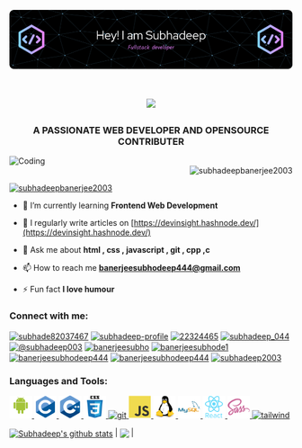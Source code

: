 ![Header](./github-header-image.png)
<h1 align="center">
    <img src="https://readme-typing-svg.herokuapp.com/?font=Righteous&size=35&center=true&vCenter=true&width=500&height=70&duration=4000&lines=Hi+There!+👋;+I'm+Subhadeep+Banerjee!;" />
</h1>
<h3 align="center">A PASSIONATE WEB DEVELOPER AND OPENSOURCE CONTRIBUTER</h3>
<img align="left" alt="Coding" width="400" src="https://cdn3d.iconscout.com/3d/premium/thumb/web-developer-5019746-4183733.png?f=webp">
<p align="right"> <img src="https://komarev.com/ghpvc/?username=subhadeepbanerjee2003&label=Profile%20views&color=0e75b6&style=flat" alt="subhadeepbanerjee2003" /> </p>

<p align="left"> <a href="https://github.com/ryo-ma/github-profile-trophy"><img src="https://github-profile-trophy.vercel.app/?username=subhadeepbanerjee2003" alt="subhadeepbanerjee2003" /></a> </p>

- 🌱 I’m currently learning **Frontend Web Development**

- 📝 I regularly write articles on [https://devinsight.hashnode.dev/](https://devinsight.hashnode.dev/)

- 💬 Ask me about **html , css , javascript , git , cpp ,c**

- 📫 How to reach me **banerjeesubhodeep444@gmail.com**

- ⚡ Fun fact **I love humour**

<h3 align="left">Connect with me:</h3>
<p align="left">
<a href="https://twitter.com/subhade82037467" target="blank"><img align="center" src="https://raw.githubusercontent.com/rahuldkjain/github-profile-readme-generator/master/src/images/icons/Social/twitter.svg" alt="subhade82037467" height="30" width="40" /></a>
<a href="https://linkedin.com/in/subhadeep-profile" target="blank"><img align="center" src="https://raw.githubusercontent.com/rahuldkjain/github-profile-readme-generator/master/src/images/icons/Social/linked-in-alt.svg" alt="subhadeep-profile" height="30" width="40" /></a>
<a href="https://stackoverflow.com/users/22324465" target="blank"><img align="center" src="https://raw.githubusercontent.com/rahuldkjain/github-profile-readme-generator/master/src/images/icons/Social/stack-overflow.svg" alt="22324465" height="30" width="40" /></a>
<a href="https://instagram.com/subhadeep_044" target="blank"><img align="center" src="https://raw.githubusercontent.com/rahuldkjain/github-profile-readme-generator/master/src/images/icons/Social/instagram.svg" alt="subhadeep_044" height="30" width="40" /></a>
<a href="https://hashnode.com/@subhadeep003" target="blank"><img align="center" src="https://raw.githubusercontent.com/rahuldkjain/github-profile-readme-generator/master/src/images/icons/Social/hashnode.svg" alt="@subhadeep003" height="30" width="40" /></a>
<a href="https://www.codechef.com/users/banerjeesubho" target="blank"><img align="center" src="https://cdn.jsdelivr.net/npm/simple-icons@3.1.0/icons/codechef.svg" alt="banerjeesubho" height="30" width="40" /></a>
<a href="https://www.hackerrank.com/banerjeesubhode1" target="blank"><img align="center" src="https://raw.githubusercontent.com/rahuldkjain/github-profile-readme-generator/master/src/images/icons/Social/hackerrank.svg" alt="banerjeesubhode1" height="30" width="40" /></a>
<a href="https://codeforces.com/profile/banerjeesubhodeep444" target="blank"><img align="center" src="https://raw.githubusercontent.com/rahuldkjain/github-profile-readme-generator/master/src/images/icons/Social/codeforces.svg" alt="banerjeesubhodeep444" height="30" width="40" /></a>
<a href="https://www.leetcode.com/banerjeesubhodeep444" target="blank"><img align="center" src="https://raw.githubusercontent.com/rahuldkjain/github-profile-readme-generator/master/src/images/icons/Social/leet-code.svg" alt="banerjeesubhodeep444" height="30" width="40" /></a>
<a href="https://auth.geeksforgeeks.org/user/subhadeep2003" target="blank"><img align="center" src="https://raw.githubusercontent.com/rahuldkjain/github-profile-readme-generator/master/src/images/icons/Social/geeks-for-geeks.svg" alt="subhadeep2003" height="30" width="40" /></a>
</p>

<h3 align="left">Languages and Tools:</h3>
<p align="left"> <a href="https://developer.android.com" target="_blank" rel="noreferrer"> <img src="https://raw.githubusercontent.com/devicons/devicon/master/icons/android/android-original-wordmark.svg" alt="android" width="40" height="40"/> </a> <a href="https://www.cprogramming.com/" target="_blank" rel="noreferrer"> <img src="https://raw.githubusercontent.com/devicons/devicon/master/icons/c/c-original.svg" alt="c" width="40" height="40"/> </a> <a href="https://www.w3schools.com/cpp/" target="_blank" rel="noreferrer"> <img src="https://raw.githubusercontent.com/devicons/devicon/master/icons/cplusplus/cplusplus-original.svg" alt="cplusplus" width="40" height="40"/> </a> <a href="https://www.w3schools.com/css/" target="_blank" rel="noreferrer"> <img src="https://raw.githubusercontent.com/devicons/devicon/master/icons/css3/css3-original-wordmark.svg" alt="css3" width="40" height="40"/> </a> <a href="https://git-scm.com/" target="_blank" rel="noreferrer"> <img src="https://www.vectorlogo.zone/logos/git-scm/git-scm-icon.svg" alt="git" width="40" height="40"/> </a> <a href="https://developer.mozilla.org/en-US/docs/Web/JavaScript" target="_blank" rel="noreferrer"> <img src="https://raw.githubusercontent.com/devicons/devicon/master/icons/javascript/javascript-original.svg" alt="javascript" width="40" height="40"/> </a> <a href="https://www.linux.org/" target="_blank" rel="noreferrer"> <img src="https://raw.githubusercontent.com/devicons/devicon/master/icons/linux/linux-original.svg" alt="linux" width="40" height="40"/> </a> <a href="https://www.mysql.com/" target="_blank" rel="noreferrer"> <img src="https://raw.githubusercontent.com/devicons/devicon/master/icons/mysql/mysql-original-wordmark.svg" alt="mysql" width="40" height="40"/> </a> <a href="https://reactjs.org/" target="_blank" rel="noreferrer"> <img src="https://raw.githubusercontent.com/devicons/devicon/master/icons/react/react-original-wordmark.svg" alt="react" width="40" height="40"/> </a> <a href="https://sass-lang.com" target="_blank" rel="noreferrer"> <img src="https://raw.githubusercontent.com/devicons/devicon/master/icons/sass/sass-original.svg" alt="sass" width="40" height="40"/> </a> <a href="https://tailwindcss.com/" target="_blank" rel="noreferrer"> <img src="https://www.vectorlogo.zone/logos/tailwindcss/tailwindcss-icon.svg" alt="tailwind" width="40" height="40"/> </a> </p>

<a href="https://github.com/anuraghazra/github-readme-stats"><img align="center" src="https://github-readme-stats.vercel.app/api?username=subhadeepbanerjee2003&show_icons=true&include_all_commits=true&theme=buefy&hide_border=true" alt="Subhadeep's github stats" /></a> | <a href="https://github.com/anuraghazra/github-readme-stats"><img align="center" src="https://github-readme-stats.vercel.app/api/top-langs/?username=subhadeepbanerjee2003&layout=compact&theme=buefy&hide_border=true" /></a> |
